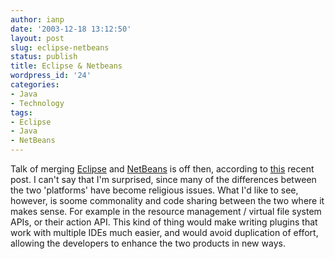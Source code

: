 ```yaml
---
author: ianp
date: '2003-12-18 13:12:50'
layout: post
slug: eclipse-netbeans
status: publish
title: Eclipse & Netbeans
wordpress_id: '24'
categories:
- Java
- Technology
tags:
- Eclipse
- Java
- NetBeans
---
```


Talk of merging [Eclipse](http://www.eclipse.org) and
[NetBeans](http://www.netbeans.org) is off then, according to
[this](http://weblogs.java.net/pub/wlg/751 "Partial Eclipse") recent
post. I can't say that I'm surprised, since many of the differences
between the two 'platforms' have become religious issues. What I'd like
to see, however, is soome commonality and code sharing between the two
where it makes sense. For example in the resource management / virtual
file system APIs, or their action API. This kind of thing would make
writing plugins that work with multiple IDEs much easier, and would
avoid duplication of effort, allowing the developers to enhance the two
products in new ways.

